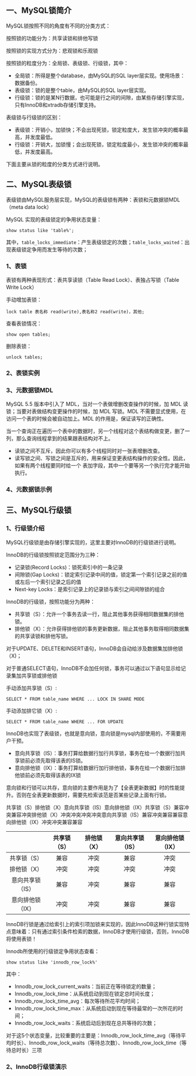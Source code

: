 
## 一、MySQL锁简介

MySQL锁按照不同的角度有不同的分类方式：

按照锁的功能分为：共享读锁和排他写锁

按照锁的实现方式分为：悲观锁和乐观锁

按照锁的粒度分为：全局锁、表级锁、行级锁，其中：

* 全局锁：所得是整个database，由MySQL的SQL layer层实现。使用场景：数据备份。
* 表级锁：锁的是整个table，由MySQL的SQL layer层实现。
* 行级锁：锁的是某N行数据，也可能是行之间的间隙，由某些存储引擎实现，只有InnoDB和xtradb存储引擎支持。

表级锁与行级锁的区别：

- 表级锁：开销小，加锁快；不会出现死锁，锁定粒度大，发生锁冲突的概率最高，并发度最低。
- 行级锁：开销大，加锁慢；会出现死锁，锁定粒度最小，发生锁冲突的概率最低，并发度最高。

下面主要从锁的粒度的分类方式进行说明。

## 二、MySQL表级锁

表级锁由MySQL服务层实现，MySQL的表级锁有两种：表锁和元数据锁MDL（meta data lock）

MySQL 实现的表级锁定的争用状态变量：

```mysql
show status like 'table%';
```

其中，`table_locks_immediate`：产生表级锁定的次数；`table_locks_waited`：出现表级锁定争用而发生等待的次数；

### 1、表锁

表锁有两种表现形式：表共享读锁（Table Read Lock）、表独占写锁（Table Write Lock）

手动增加表锁：

```mysql
lock table 表名称 read(write),表名称2 read(write)，其他;
```

查看表锁情况：

```mysql
show open tables;
```

删除表锁：

```mysql
unlock tables;
```

### 2、表锁实例



### 3、元数据锁MDL

MySQL 5.5 版本中引入了 MDL，当对一个表做增删改查操作的时候，加 MDL 读锁；当要对表做结构变更操作的时候，加 MDL 写锁。MDL 不需要显式使用，在访问一个表的时候会被自动加上。MDL 的作用是，保证读写的正确性。

当一个查询正在遍历一个表中的数据时，另一个线程对这个表结构做变更，删了一列，那么查询线程拿到的结果跟表结构对不上。

* 读锁之间不互斥，因此你可以有多个线程同时对一张表增删改查。
* 读写锁之间、写锁之间是互斥的，用来保证变更表结构操作的安全性。因此，如果有两个线程要同时给一个
  表加字段，其中一个要等另一个执行完才能开始执行。

### 4、元数据锁示例



## 三、MySQL行级锁

### 1、行级锁介绍

MySQL行级锁是由存储引擎实现的，这里主要对InnoDB的行级锁进行说明。

InnoDB的行级锁按照锁定范围分为三种：

* 记录锁(Record Locks)：锁死索引中的一条记录
* 间隙锁(Gap Locks)：锁定索引记录中间的值，锁定第一个索引记录之前的值或左后一个索引记录之后的值
* Next-key Locks：是索引记录上的记录锁与索引之间间隙锁的组合

InnoDB的行级锁，按照功能分为两种：

- 共享锁（S）：允许一个事务去读一行，阻止其他事务获得相同数据集的排他锁。 
- 排他锁（X）：允许获得排他锁的事务更新数据，阻止其他事务取得相同数据集的共享读锁和排他写锁。

对于UPDATE、DELETE和INSERT语句，InnoDB会自动给涉及数据集加排他锁（X)；

对于普通SELECT语句，InnoDB不会加任何锁，事务可以通过以下语句显示给记录集加共享锁或排他锁

手动添加共享锁（S）:

```mysql
SELECT * FROM table_name WHERE ... LOCK IN SHARE MODE
```

手动添加排它锁（X）:

```mysql
SELECT * FROM table_name WHERE ... FOR UPDATE
```

InnoDB也实现了表级锁，也就是意向锁，意向锁是mysql内部使用的，不需要用户干预。

- 意向共享锁（IS）：事务打算给数据行加行共享锁，事务在给一个数据行加共享锁前必须先取得该表的IS锁。
- 意向排他锁（IX）：事务打算给数据行加行排他锁，事务在给一个数据行加排他锁前必须先取得该表的IX锁

意向锁和行锁可以共存，意向锁的主要作用是为了【全表更新数据】时的性能提升。否则在全表更新数据时，需要先检索该范是否某些记录上面有行锁。

共享锁（S）排他锁（X）意向共享锁（IS）意向排他锁（IX）共享锁（S）兼容冲突兼容冲突排他锁（X）冲突冲突冲突冲突意向共享锁（IS）兼容冲突兼容兼容意向排他锁（IX）冲突冲突兼容兼容

|                  | 共享锁（S） | 排他锁（X） | 意向共享锁（IS） | 意向排他锁（IX） |
| :--------------: | :---------: | :---------: | :--------------: | :--------------: |
|   共享锁（S）    |    兼容     |    冲突     |       兼容       |       冲突       |
|   排他锁（X）    |    冲突     |    冲突     |       冲突       |       冲突       |
| 意向共享锁（IS） |    兼容     |    冲突     |       兼容       |       兼容       |
| 意向排他锁（IX） |    冲突     |    冲突     |       兼容       |       兼容       |

InnoDB行锁是通过给索引上的索引项加锁来实现的，因此InnoDB这种行锁实现特点意味着：只有通过索引条件检索的数据，InnoDB才使用行级锁，否则，InnoDB将使用表锁！

Innodb所使用的行级锁定争用状态查看：

```mysql
show status like 'innodb_row_lock%'
```

其中：

- Innodb_row_lock_current_waits：当前正在等待锁定的数量；
- Innodb_row_lock_time：从系统启动到现在锁定总时间长度；
- Innodb_row_lock_time_avg：每次等待所花平均时间； 
- Innodb_row_lock_time_max：从系统启动到现在等待最常的一次所花的时间； 
- Innodb_row_lock_waits：系统启动后到现在总共等待的次数；

对于这5个状态变量，比较重要的主要是：Innodb_row_lock_time_avg（等待平均时长）、Innodb_row_lock_waits（等待总次数）、Innodb_row_lock_time（等待总时长）三项

### 2、InnoDB行级锁演示
